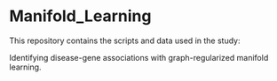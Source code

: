 # Manifold_Learning

This repository contains the scripts and data used in the study:

Identifying disease-gene associations with graph-regularized manifold learning.

